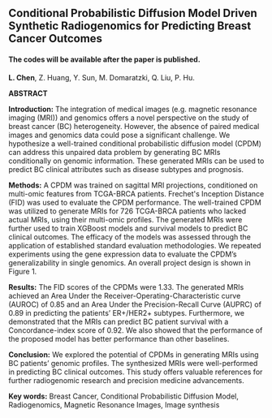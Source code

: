 ## Conditional Probabilistic Diffusion Model Driven Synthetic Radiogenomics for Predicting Breast Cancer Outcomes

#### The codes will be available after the paper is published.

**L. Chen**, Z. Huang, Y. Sun, M. Domaratzki, Q. Liu, P. Hu.

**ABSTRACT**

**Introduction:** The integration of medical images (e.g. magnetic resonance imaging (MRI)) and genomics offers a novel perspective on the study of breast cancer (BC) heterogeneity. However, the absence of paired medical images and genomics data could pose a significant challenge. We hypothesize a well-trained conditional probabilistic diffusion model (CPDM) can address this unpaired data problem by generating BC MRIs conditionally on genomic information. These generated MRIs can be used to predict BC clinical attributes such as disease subtypes and prognosis.

**Methods:**  A CPDM was trained on sagittal MRI projections, conditioned on multi-omic features from TCGA-BRCA patients. Frechet's Inception Distance (FID) was used to evaluate the CPDM performance. The well-trained CPDM was utilized to generate MRIs for 726 TCGA-BRCA patients who lacked actual MRIs, using their multi-omic profiles. The generated MRIs were further used to train XGBoost models and survival models to predict BC clinical outcomes. The efficacy of the models was assessed through the application of established standard evaluation methodologies. We repeated experiments using the gene expression data to evaluate the CPDM’s generalizability in single genomics. An overall project design is shown in Figure 1.

**Results:** The FID scores of the CPDMs were 1.33. The generated MRIs achieved an Area Under the Receiver-Operating-Characteristic curve (AUROC) of 0.85 and an Area Under the Precision-Recall Curve (AUPRC) of 0.89 in predicting the patients’ ER+/HER2+ subtypes. Furthermore, we demonstrated that the MRIs can predict BC patient survival with a Concordance-index score of 0.92. We also showed that the performance of the proposed model has better performance than other baselines.

**Conclusion:** We explored the potential of CPDMs in generating MRIs using BC patients’ genomic profiles. The synthesized MRIs were well-performed in predicting BC clinical outcomes. This study offers valuable references for further radiogenomic research and precision medicine advancements.

**Key words:** Breast Cancer, Conditional Probabilistic Diffusion Model, Radiogenomics, Magnetic Resonance Images, Image synthesis
